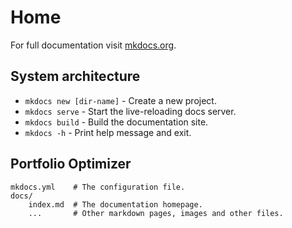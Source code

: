 # Home

For full documentation visit [mkdocs.org](https://www.mkdocs.org).

## System architecture

* `mkdocs new [dir-name]` - Create a new project.
* `mkdocs serve` - Start the live-reloading docs server.
* `mkdocs build` - Build the documentation site.
* `mkdocs -h` - Print help message and exit.

## Portfolio Optimizer

    mkdocs.yml    # The configuration file.
    docs/
        index.md  # The documentation homepage.
        ...       # Other markdown pages, images and other files.
